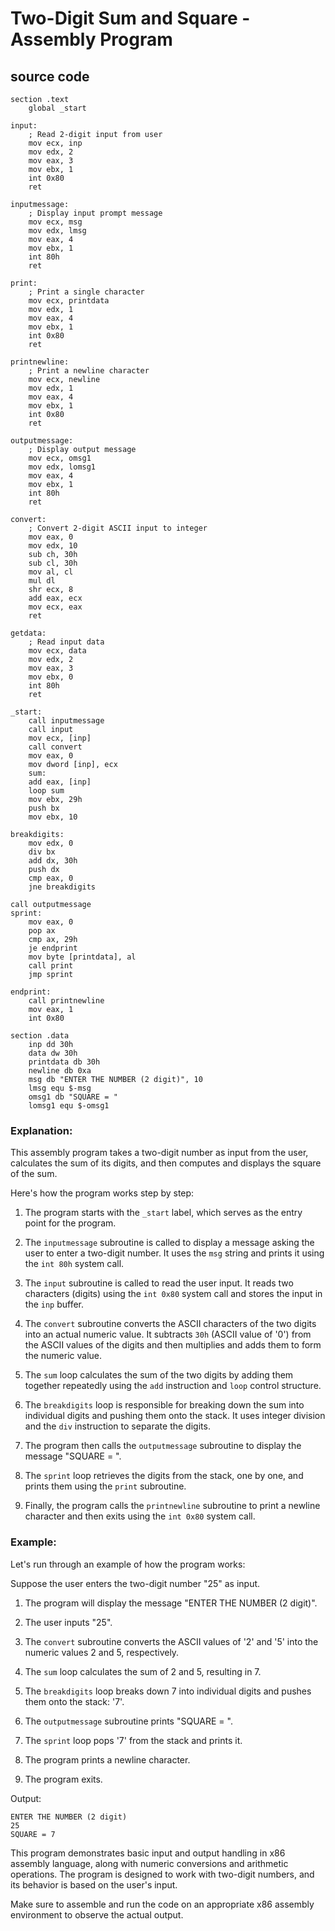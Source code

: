 # Two-Digit Sum and Square - Assembly Program

## source code 

```assembly
section .text
    global _start

input:
    ; Read 2-digit input from user
    mov ecx, inp
    mov edx, 2
    mov eax, 3
    mov ebx, 1
    int 0x80
    ret

inputmessage:
    ; Display input prompt message
    mov ecx, msg
    mov edx, lmsg
    mov eax, 4
    mov ebx, 1
    int 80h
    ret

print:
    ; Print a single character
    mov ecx, printdata
    mov edx, 1
    mov eax, 4
    mov ebx, 1
    int 0x80
    ret

printnewline:
    ; Print a newline character
    mov ecx, newline
    mov edx, 1
    mov eax, 4
    mov ebx, 1
    int 0x80
    ret

outputmessage:
    ; Display output message
    mov ecx, omsg1
    mov edx, lomsg1
    mov eax, 4
    mov ebx, 1
    int 80h
    ret

convert:
    ; Convert 2-digit ASCII input to integer
    mov eax, 0
    mov edx, 10
    sub ch, 30h
    sub cl, 30h
    mov al, cl
    mul dl
    shr ecx, 8
    add eax, ecx
    mov ecx, eax
    ret

getdata:
    ; Read input data
    mov ecx, data
    mov edx, 2
    mov eax, 3
    mov ebx, 0
    int 80h
    ret

_start:
    call inputmessage
    call input
    mov ecx, [inp]
    call convert
    mov eax, 0
    mov dword [inp], ecx
    sum:
    add eax, [inp]
    loop sum
    mov ebx, 29h
    push bx
    mov ebx, 10

breakdigits:
    mov edx, 0
    div bx
    add dx, 30h
    push dx
    cmp eax, 0
    jne breakdigits

call outputmessage
sprint:
    mov eax, 0
    pop ax
    cmp ax, 29h
    je endprint
    mov byte [printdata], al
    call print
    jmp sprint

endprint:
    call printnewline
    mov eax, 1
    int 0x80

section .data
    inp dd 30h
    data dw 30h
    printdata db 30h
    newline db 0xa
    msg db "ENTER THE NUMBER (2 digit)", 10
    lmsg equ $-msg
    omsg1 db "SQUARE = "
    lomsg1 equ $-omsg1
```

### Explanation:

This assembly program takes a two-digit number as input from the user, calculates the sum of its digits, and then computes and displays the square of the sum.

Here's how the program works step by step:

1. The program starts with the `_start` label, which serves as the entry point for the program.

2. The `inputmessage` subroutine is called to display a message asking the user to enter a two-digit number. It uses the `msg` string and prints it using the `int 80h` system call.

3. The `input` subroutine is called to read the user input. It reads two characters (digits) using the `int 0x80` system call and stores the input in the `inp` buffer.

4. The `convert` subroutine converts the ASCII characters of the two digits into an actual numeric value. It subtracts `30h` (ASCII value of '0') from the ASCII values of the digits and then multiplies and adds them to form the numeric value.

5. The `sum` loop calculates the sum of the two digits by adding them together repeatedly using the `add` instruction and `loop` control structure.

6. The `breakdigits` loop is responsible for breaking down the sum into individual digits and pushing them onto the stack. It uses integer division and the `div` instruction to separate the digits.

7. The program then calls the `outputmessage` subroutine to display the message "SQUARE = ".

8. The `sprint` loop retrieves the digits from the stack, one by one, and prints them using the `print` subroutine.

9. Finally, the program calls the `printnewline` subroutine to print a newline character and then exits using the `int 0x80` system call.

### Example:

Let's run through an example of how the program works:

Suppose the user enters the two-digit number "25" as input.

1. The program will display the message "ENTER THE NUMBER (2 digit)".

2. The user inputs "25".

3. The `convert` subroutine converts the ASCII values of '2' and '5' into the numeric values 2 and 5, respectively.

4. The `sum` loop calculates the sum of 2 and 5, resulting in 7.

5. The `breakdigits` loop breaks down 7 into individual digits and pushes them onto the stack: '7'.

6. The `outputmessage` subroutine prints "SQUARE = ".

7. The `sprint` loop pops '7' from the stack and prints it.

8. The program prints a newline character.

9. The program exits.

Output:
```
ENTER THE NUMBER (2 digit)
25
SQUARE = 7
```

This program demonstrates basic input and output handling in x86 assembly language, along with numeric conversions and arithmetic operations. The program is designed to work with two-digit numbers, and its behavior is based on the user's input.

Make sure to assemble and run the code on an appropriate x86 assembly environment to observe the actual output.